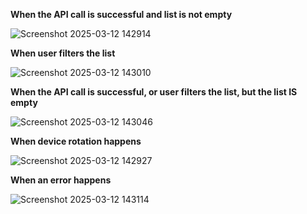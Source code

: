 **When the API call is successful and list is not empty**

![Screenshot 2025-03-12 142914](https://github.com/user-attachments/assets/01a2ebaa-15ed-4b03-a423-90e7c5473135)

**When user filters the list**

![Screenshot 2025-03-12 143010](https://github.com/user-attachments/assets/2ef945c0-fc1a-4955-b60d-5f55383f2067)

**When the API call is successful, or user filters the list, but the list IS empty**

![Screenshot 2025-03-12 143046](https://github.com/user-attachments/assets/1e118177-c46b-4674-80d2-570924d4333d)

**When device rotation happens**

![Screenshot 2025-03-12 142927](https://github.com/user-attachments/assets/2a4c20e7-90eb-4813-b87d-1d1bd0357e61)

**When an error happens**

![Screenshot 2025-03-12 143114](https://github.com/user-attachments/assets/df2896ae-ff9c-4f7f-916c-c02d6d2862b3)
